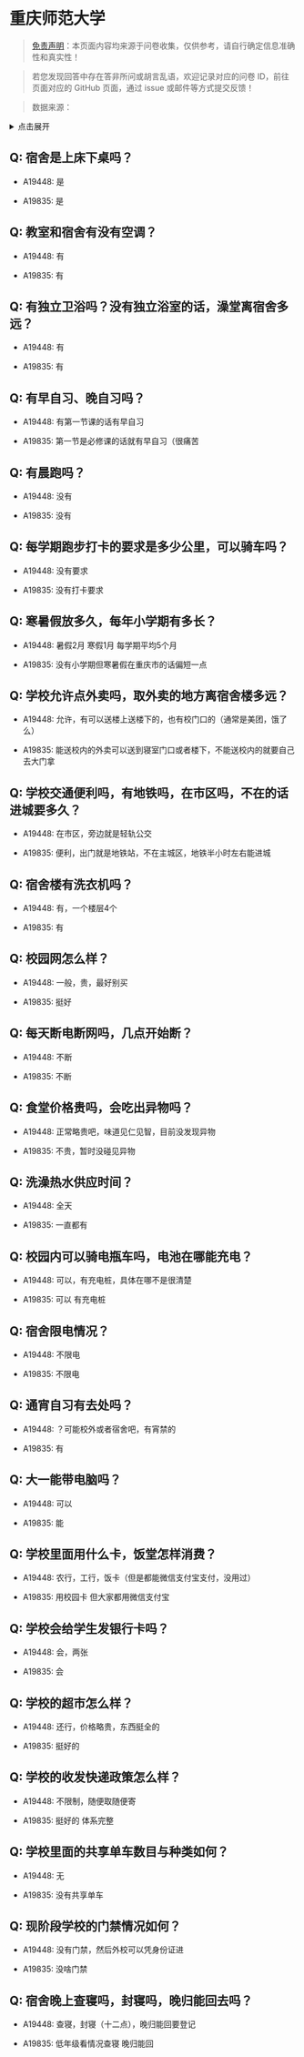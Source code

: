 # 重庆师范大学

> [免责声明](https://colleges.chat/#_3)：本页面内容均来源于问卷收集，仅供参考，请自行确定信息准确性和真实性！

> 若您发现回答中存在答非所问或胡言乱语，欢迎记录对应的问卷 ID，前往页面对应的 GitHub 页面，通过 issue 或邮件等方式提交反馈！

> 数据来源：

<details><summary>点击展开</summary>
<ul>
<li>A19448: 匿名 (2023 年 06 月)</li>
<li>A19835: 匿名 (2023 年 06 月)</li>
</ul>
</details>

## Q: 宿舍是上床下桌吗？

- A19448: 是

- A19835: 是

## Q: 教室和宿舍有没有空调？

- A19448: 有

- A19835: 有

## Q: 有独立卫浴吗？没有独立浴室的话，澡堂离宿舍多远？

- A19448: 有

- A19835: 有

## Q: 有早自习、晚自习吗？

- A19448: 有第一节课的话有早自习

- A19835: 第一节是必修课的话就有早自习（很痛苦

## Q: 有晨跑吗？

- A19448: 没有

- A19835: 没有

## Q: 每学期跑步打卡的要求是多少公里，可以骑车吗？

- A19448: 没有要求

- A19835: 没有打卡要求

## Q: 寒暑假放多久，每年小学期有多长？

- A19448: 暑假2月 寒假1月 每学期平均5个月

- A19835: 没有小学期但寒暑假在重庆市的话偏短一点

## Q: 学校允许点外卖吗，取外卖的地方离宿舍楼多远？

- A19448: 允许，有可以送楼上送楼下的，也有校门口的（通常是美团，饿了么）

- A19835: 能送校内的外卖可以送到寝室门口或者楼下，不能送校内的就要自己去大门拿

## Q: 学校交通便利吗，有地铁吗，在市区吗，不在的话进城要多久？

- A19448: 在市区，旁边就是轻轨公交

- A19835: 便利，出门就是地铁站，不在主城区，地铁半小时左右能进城

## Q: 宿舍楼有洗衣机吗？

- A19448: 有，一个楼层4个

- A19835: 有

## Q: 校园网怎么样？

- A19448: 一般，贵，最好别买

- A19835: 挺好

## Q: 每天断电断网吗，几点开始断？

- A19448: 不断

- A19835: 不断

## Q: 食堂价格贵吗，会吃出异物吗？

- A19448: 正常略贵吧，味道见仁见智，目前没发现异物

- A19835: 不贵，暂时没碰见异物

## Q: 洗澡热水供应时间？

- A19448: 全天

- A19835: 一直都有

## Q: 校园内可以骑电瓶车吗，电池在哪能充电？

- A19448: 可以，有充电桩，具体在哪不是很清楚

- A19835: 可以 有充电桩

## Q: 宿舍限电情况？

- A19448: 不限电

- A19835: 不限电

## Q: 通宵自习有去处吗？

- A19448: ？可能校外或者宿舍吧，有宵禁的

- A19835: 有

## Q: 大一能带电脑吗？

- A19448: 可以

- A19835: 能

## Q: 学校里面用什么卡，饭堂怎样消费？

- A19448: 农行，工行，饭卡（但是都能微信支付宝支付，没用过）

- A19835: 用校园卡 但大家都用微信支付宝

## Q: 学校会给学生发银行卡吗？

- A19448: 会，两张

- A19835: 会

## Q: 学校的超市怎么样？

- A19448: 还行，价格略贵，东西挺全的

- A19835: 挺好的

## Q: 学校的收发快递政策怎么样？

- A19448: 不限制，随便取随便寄

- A19835: 挺好的 体系完整

## Q: 学校里面的共享单车数目与种类如何？

- A19448: 无

- A19835: 没有共享单车

## Q: 现阶段学校的门禁情况如何？

- A19448: 没有门禁，然后外校可以凭身份证进

- A19835: 没啥门禁

## Q: 宿舍晚上查寝吗，封寝吗，晚归能回去吗？

- A19448: 查寝，封寝（十二点），晚归能回要登记

- A19835: 低年级看情况查寝 晚归能回

